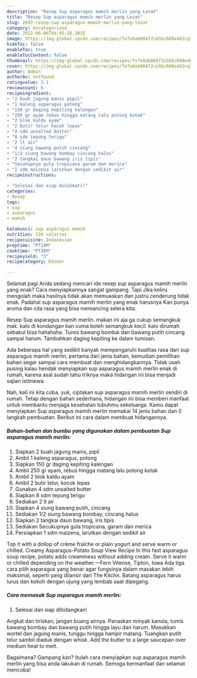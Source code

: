 ```yaml
---
description: "Resep Sup asparagus mamih merlin yang Lezat"
title: "Resep Sup asparagus mamih merlin yang Lezat"
slug: 2697-resep-sup-asparagus-mamih-merlin-yang-lezat
category: Uncategorized
date: 2022-06-06T04:45:28.303Z
image: https://img-global.cpcdn.com/recipes/fe7e8ab066f2cb5b/680x482cq70/sup-asparagus-mamih-merlin-foto-resep-utama.jpg
hideToc: false
enableToc: true
enableTocContent: false
thumbnail: https://img-global.cpcdn.com/recipes/fe7e8ab066f2cb5b/680x482cq70/sup-asparagus-mamih-merlin-foto-resep-utama.jpg
cover: https://img-global.cpcdn.com/recipes/fe7e8ab066f2cb5b/680x482cq70/sup-asparagus-mamih-merlin-foto-resep-utama.jpg
author: Admin
authorAv: notfound
ratingvalue: 3.1
reviewcount: 6
recipeingredient:
- "2 buah jagung manis pipil"
- "1 kaleng asparagus potong"
- "150 gr daging kepiting kalengan"
- "250 gr ayam rebus hingga matang lalu potong kotak"
- "2 blok kaldu ayam"
- "2 butir telur kocok lepas"
- "4 sdm unsalted butter"
- "8 sdm tepung terigu"
- "2 lt air"
- "4 siung bawang putih cincang"
- "1/2 siung bawang bombay cincang halus"
- "2 tangkai daun bawang iris tipis"
- "Secukupnya gula tropicana garam dan merica"
- "1 sdm maizena larutkan dengan sedikit air"
recipeinstructions:

- "Selesai dan siap dinikmati!"
categories:
- Resep
tags:
- sup
- asparagus
- mamih

katakunci: sup asparagus mamih 
nutrition: 234 calories
recipecuisine: Indonesian
preptime: "PT14M"
cooktime: "PT36M"
recipeyield: "3"
recipecategory: Dinner

---
```



Selamat pagi Anda sedang mencari ide resep sup asparagus mamih merlin yang enak? Cara menyiapkannya sangat gampang. Tapi Jika keliru mengolah maka hasilnya tidak akan memuaskan dan justru cenderung tidak enak. Padahal sup asparagus mamih merlin yang enak harusnya Kan punya aroma dan cita rasa yang bisa memancing selera kita.


Resep Sup asparagus mamih merlin. makan ini aja ga cukup semangkuk mak. kalo di kondangan kan cuma boleh semangkuk kecil. kalo dirumah sebakul bisa hahahaha. Tumis bawang bombai dan bawang putih cincang sampai harum. Tambahkan daging kepiting ke dalam tumisan.

Ada beberapa hal yang sedikit banyak mempengaruhi kualitas rasa dari sup asparagus mamih merlin, pertama dari jenis bahan, kemudian pemilihan bahan segar sampai cara membuat dan menghidangkannya. Tidak usah pusing kalau hendak menyiapkan sup asparagus mamih merlin enak di rumah, karena asal sudah tahu triknya maka hidangan ini bisa menjadi sajian istimewa.


Nah, kali ini kita coba, yuk, ciptakan sup asparagus mamih merlin sendiri di rumah. Tetap dengan bahan sederhana, hidangan ini bisa memberi manfaat untuk membantu menjaga kesehatan tubuhmu sekeluarga. Kamu dapat menyiapkan Sup asparagus mamih merlin memakai 14 jenis bahan dan 0 langkah pembuatan. Berikut ini cara dalam membuat hidangannya.

<!--inarticleads1-->

##### Bahan-bahan dan bumbu yang digunakan dalam pembuatan Sup asparagus mamih merlin:

1. Siapkan 2 buah jagung manis, pipil
1. Ambil 1 kaleng asparagus, potong
1. Siapkan 150 gr daging kepiting kalengan
1. Ambil 250 gr ayam, rebus hingga matang lalu potong kotak
1. Ambil 2 blok kaldu ayam
1. Ambil 2 butir telur, kocok lepas
1. Gunakan 4 sdm unsalted butter
1. Siapkan 8 sdm tepung terigu
1. Sediakan 2 lt air
1. Siapkan 4 siung bawang putih, cincang
1. Sediakan 1/2 siung bawang bombay, cincang halus
1. Siapkan 2 tangkai daun bawang, iris tipis
1. Sediakan Secukupnya gula tropicana, garam dan merica
1. Persiapkan 1 sdm maizena, larutkan dengan sedikit air


Top it with a dollop of crème fraîche or plain yogurt and serve warm or chilled. Creamy Asparagus-Potato Soup View Recipe In this fast asparagus soup recipe, potato adds creaminess without adding cream. Serve it warm or chilled depending on the weather.—Fern Vitense, Tipton, Iowa Ada tiga cara pilih asparagus yang benar agar fungsinya dalam masakan lebih maksimal, seperti yang dilansir dari The Kitchn. Batang asparagus harus lurus dan kokoh dengan ujung yang lembab saat dipegang. 

<!--inarticleads2-->

##### Cara memasak Sup asparagus mamih merlin:


1. Selesai dan siap dihidangkan!

Angkat dan tiriskan, jangan buang airnya. Panaskan minyak kanola, tumis bawang bombay dan bawang putih hingga layu dan harum. Masukkan wortel dan jagung manis, tunggu hingga hampir matang. Tuangkan putih telur sambil diaduk dengan whisk. Add the butter to a large saucepan over medium heat to melt. 

Bagaimana? Gampang kan? Itulah cara menyiapkan sup asparagus mamih merlin yang bisa anda lakukan di rumah. Semoga bermanfaat dan selamat mencoba!
